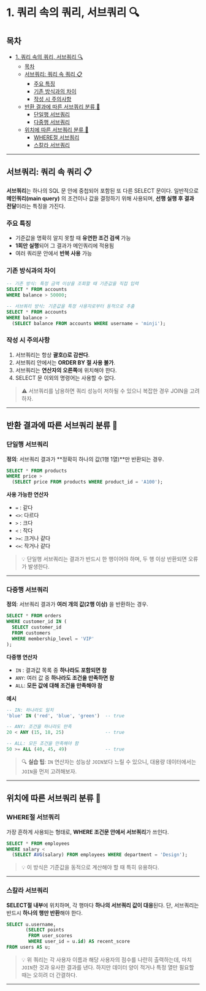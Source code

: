 # 1. 쿼리 속의 쿼리, 서브쿼리 🔍

## 목차
- [1. 쿼리 속의 쿼리, 서브쿼리 🔍](#1-쿼리-속의-쿼리-서브쿼리-)
  - [목차](#목차)
  - [서브쿼리: 쿼리 속 쿼리 📋](#서브쿼리-쿼리-속-쿼리-)
    - [주요 특징](#주요-특징)
    - [기존 방식과의 차이](#기존-방식과의-차이)
    - [작성 시 주의사항](#작성-시-주의사항)
  - [반환 결과에 따른 서브쿼리 분류 🔢](#반환-결과에-따른-서브쿼리-분류-)
    - [단일행 서브쿼리](#단일행-서브쿼리)
    - [다중행 서브쿼리](#다중행-서브쿼리)
  - [위치에 따른 서브쿼리 분류 📍](#위치에-따른-서브쿼리-분류-)
    - [WHERE절 서브쿼리](#where절-서브쿼리)
    - [스칼라 서브쿼리](#스칼라-서브쿼리)

---

## 서브쿼리: 쿼리 속 쿼리 📋

**서브쿼리**는 하나의 SQL 문 안에 중첩되어 포함된 또 다른 SELECT 문이다. 일반적으로 **메인쿼리(main query)** 의 조건이나 값을 결정하기 위해 사용되며, **선행 실행 후 결과 전달**이라는 특징을 가진다.

### 주요 특징
- 기준값을 명확히 알지 못할 때 **유연한 조건 검색** 가능
- **1회만 실행**되어 그 결과가 메인쿼리에 적용됨
- 여러 쿼리문 안에서 **반복 사용** 가능

### 기존 방식과의 차이

```sql
-- 기존 방식: 특정 금액 이상을 조회할 때 기준값을 직접 입력
SELECT * FROM accounts
WHERE balance > 50000;
```

```sql
-- 서브쿼리 방식: 기준값을 특정 사용자로부터 동적으로 추출
SELECT * FROM accounts
WHERE balance >
  (SELECT balance FROM accounts WHERE username = 'minji');
```

### 작성 시 주의사항
1. 서브쿼리는 항상 **괄호()로 감싼다**.
2. 서브쿼리 안에서는 **ORDER BY 절 사용 불가**.
3. 서브쿼리는 **연산자의 오른쪽**에 위치해야 한다.
4. SELECT 문 이외의 명령어는 사용할 수 없다.

> ⚠️ 서브쿼리를 남용하면 쿼리 성능이 저하될 수 있으니 복잡한 경우 JOIN을 고려하자.

---

## 반환 결과에 따른 서브쿼리 분류 🔢

### 단일행 서브쿼리

**정의**: 서브쿼리 결과가 **정확히 하나의 값(1행 1열)**만 반환되는 경우.

```sql
SELECT * FROM products
WHERE price >
  (SELECT price FROM products WHERE product_id = 'A100');
```

**사용 가능한 연산자**
- `=` : 같다
- `<>`: 다르다
- `>` : 크다
- `<` : 작다
- `>=`: 크거나 같다
- `<=`: 작거나 같다

> 💡 단일행 서브쿼리는 결과가 반드시 한 행이어야 하며, 두 행 이상 반환되면 오류가 발생한다.

---

### 다중행 서브쿼리

**정의**: 서브쿼리 결과가 **여러 개의 값(2행 이상)** 을 반환하는 경우.

```sql
SELECT * FROM orders
WHERE customer_id IN (
  SELECT customer_id
  FROM customers
  WHERE membership_level = 'VIP'
);
```

**다중행 연산자**
- `IN`  : 결과값 목록 중 **하나라도 포함되면 참**
- `ANY`: 여러 값 중 **하나라도 조건을 만족하면 참**
- `ALL`: **모든 값에 대해 조건을 만족해야 참**

**예시**

```sql
-- IN: 하나라도 일치
'blue' IN ('red', 'blue', 'green')  -- true

-- ANY: 조건을 하나라도 만족
20 < ANY (15, 18, 25)               -- true

-- ALL: 모든 조건을 만족해야 함
50 >= ALL (40, 45, 49)              -- true
```

> 🔍 **실습 팁**: `IN` 연산자는 성능상 `JOIN`보다 느릴 수 있으니, 대용량 데이터에서는 `JOIN`을 먼저 고려해보자.

---

## 위치에 따른 서브쿼리 분류 📍

### WHERE절 서브쿼리

가장 흔하게 사용되는 형태로, **WHERE 조건문 안에서 서브쿼리**가 쓰인다.

```sql
SELECT * FROM employees
WHERE salary <
  (SELECT AVG(salary) FROM employees WHERE department = 'Design');
```

> 💡 이 방식은 기준값을 동적으로 계산해야 할 때 특히 유용하다.

---

### 스칼라 서브쿼리

**SELECT절 내부**에 위치하며, 각 행마다 **하나의 서브쿼리 값이 대응**된다. 단, 서브쿼리는 반드시 **하나의 행만 반환**해야 한다.

```sql
SELECT u.username,
       (SELECT points
        FROM user_scores
        WHERE user_id = u.id) AS recent_score
FROM users AS u;
```

> 💡 위 쿼리는 각 사용자 이름과 해당 사용자의 점수를 나란히 출력하는데, 마치 `JOIN`한 것과 유사한 결과를 낸다. 하지만 데이터 양이 적거나 특정 열만 필요할 때는 오히려 더 간결하다.

---

